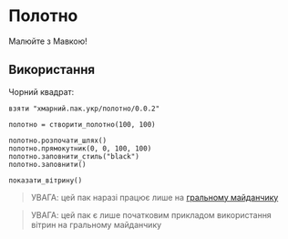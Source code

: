 # Полотно

Малюйте з Мавкою!

## Використання

Чорний квадрат:

```
взяти "хмарний.пак.укр/полотно/0.0.2"

полотно = створити_полотно(100, 100)

полотно.розпочати_шлях()
полотно.прямокутник(0, 0, 100, 100)
полотно.заповнити_стиль("black")
полотно.заповнити()

показати_вітрину()
```

> УВАГА: цей пак наразі працює лише на [гральному майданчику](https://бавитись.мавка.укр)

> УВАГА: цей пак є лише початковим прикладом використання вітрин на гральному майданчику

